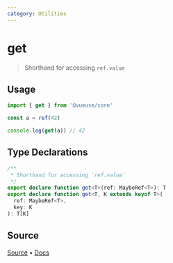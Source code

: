 ```yaml
---
category: Utilities
---
```


# get

> Shorthand for accessing `ref.value`

## Usage

```ts
import { get } from '@vueuse/core'

const a = ref(42)

console.log(get(a)) // 42
```

<!--FOOTER_STARTS-->
## Type Declarations

```typescript
/**
 * Shorthand for accessing `ref.value`
 */
export declare function get<T>(ref: MaybeRef<T>): T
export declare function get<T, K extends keyof T>(
  ref: MaybeRef<T>,
  key: K
): T[K]
```

## Source

[Source](https://github.com/antfu/vueuse/blob/master/packages/shared/get/index.ts) • [Docs](https://github.com/antfu/vueuse/blob/master/packages/shared/get/index.md)


<!--FOOTER_ENDS-->